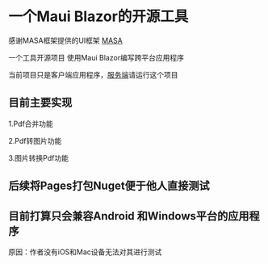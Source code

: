 # 一个Maui Blazor的开源工具

感谢MASA框架提供的UI框架 [MASA](https://masa-blazor-docs-dev.lonsid.cn/)

一个工具开源项目 使用Maui Blazor编写跨平台应用程序

当前项目只是客户端应用程序，[服务端](https://gitee.com/hejiale010426/token/)请运行这个项目

## 目前主要实现

1.Pdf合并功能

2.Pdf转图片功能

3.图片转换Pdf功能

## 后续将Pages打包Nuget便于他人直接测试

## 目前打算只会兼容Android 和Windows平台的应用程序

原因：作者没有iOS和Mac设备无法对其进行测试
